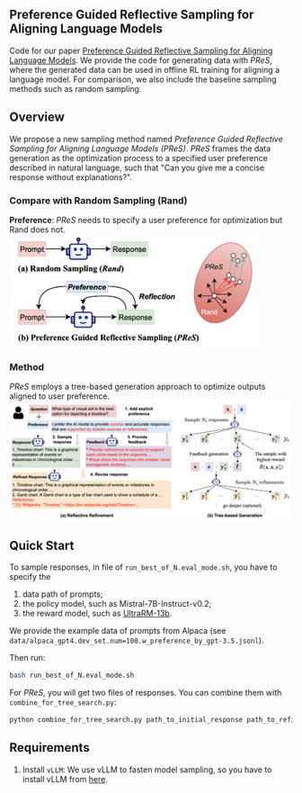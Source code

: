 ## Preference Guided Reflective Sampling for Aligning Language Models

Code for our paper [Preference Guided Reflective Sampling for Aligning Language Models](). We provide the code for generating data with *PReS*, where the generated data can be used in offline RL training for aligning a language model. For comparison, we also include the baseline sampling methods such as random sampling.


## Overview
We propose a new sampling method named *Preference Guided Reflective Sampling for Aligning Language Models (PReS)*. *PReS* frames the data generation as the optimization process to a specified user preference described in natural language, such that "Can you give me a concise response without explanations?". 

### Compare with Random Sampling (Rand)
**Preference**: *PReS* needs to specify a user preference for optimization but Rand does not. 
<img src="./figures/compare_random.png" height="200" alt="Description of Image">


### Method
*PReS* employs a tree-based generation approach to optimize outputs aligned to user preference. 
![](./figures/method.png)






## Quick Start
To sample responses, in file of `run_best_of_N.eval_mode.sh`, you have to specify the 

1. data path of prompts;
2. the policy model, such as Mistral-7B-Instruct-v0.2;
3. the reward model, such as [UltraRM-13b](https://huggingface.co/openbmb/UltraRM-13b). 

We provide the example data of prompts from Alpaca (see `data/alpaca_gpt4.dev_set.num=100.w_preference_by_gpt-3.5.jsonl`).

Then run:
```bash
bash run_best_of_N.eval_mode.sh
```

For *PReS*, you will get two files of responses. You can combine them with `combine_for_tree_search.py`:

```bash
python combine_for_tree_search.py path_to_initial_response path_to_refinement path_to_save
```

## Requirements

1. Install `vLLM`: We use vLLM to fasten model sampling, so you have to install vLLM from [here](https://docs.vllm.ai/en/latest/getting_started/installation.html).

